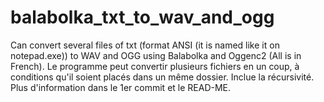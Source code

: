 # balabolka_txt_to_wav_and_ogg
Can convert several files of txt (format ANSI (it is named like it on notepad.exe)) to WAV and OGG using Balabolka and Oggenc2
(All is in French).
Le programme peut convertir plusieurs fichiers en un coup, à conditions qu'il soient placés dans un même dossier. Inclue la récursivité.
Plus d'information dans le 1er commit et le READ-ME.
